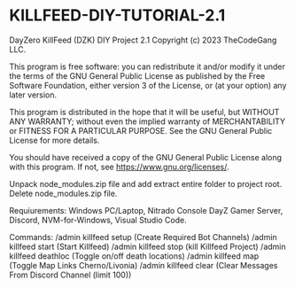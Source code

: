# KILLFEED-DIY-TUTORIAL-2.1
DayZero KillFeed (DZK) DIY Project 2.1
Copyright (c) 2023 TheCodeGang LLC.

This program is free software: you can redistribute it and/or modify
it under the terms of the GNU General Public License as published by
the Free Software Foundation, either version 3 of the License, or
(at your option) any later version.

This program is distributed in the hope that it will be useful,
but WITHOUT ANY WARRANTY; without even the implied warranty of
MERCHANTABILITY or FITNESS FOR A PARTICULAR PURPOSE.  See the
GNU General Public License for more details.

You should have received a copy of the GNU General Public License
along with this program.  If not, see <https://www.gnu.org/licenses/>.

Unpack node_modules.zip file and add extract entire folder to project root.
Delete node_modules.zip file.

Requiurements:
Windows PC/Laptop,
Nitrado Console DayZ Gamer Server,
Discord,
NVM-for-Windows,
Visual Studio Code.

Commands:
/admin killfeed setup          (Create Required Bot Channels)
/admin killfeed start          (Start Killfeed)
/admin killfeed stop           (kill Killfeed Project)
/admin killfeed deathloc       (Toggle on/off death locations)
/admin killfeed map            (Toggle Map Links Cherno/Livonia)
/admin killfeed clear          (Clear Messages From Discord Channel (limit 100))

